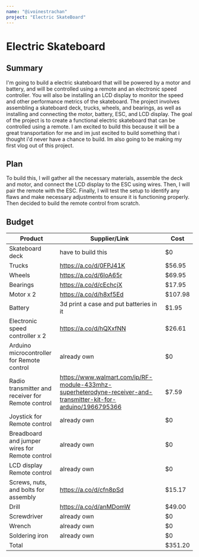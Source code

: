```yaml
---
name: "@ivoinestrachan"
project: "Electric SkateBoard"
---
```


# Electric Skateboard

## Summary

I'm going to build a electric skateboard that will be powered by a motor and battery, and will be controlled using a remote and an electronic speed controller. You will also be installing an LCD display to monitor the speed and other performance metrics of the skateboard. The project involves assembling a skateboard deck, trucks, wheels, and bearings, as well as installing and connecting the motor, battery, ESC, and LCD display. The goal of the project is to create a functional electric skateboard that can be controlled using a remote. I am excited to build this because it will be a great transportation for me and im just excited to build something that i thought i'd never have a chance to build. Im also going to be making my first vlog out of this project.

## Plan

To build this, I will gather all the necessary materials, assemble the deck and motor, and connect the LCD display to the ESC using wires. Then, I will pair the remote with the ESC. Finally, I will test the setup to identify any flaws and make necessary adjustments to ensure it is functioning properly. Then decided to build the remote control from scratch.

## Budget

| Product                                           | Supplier/Link                           | Cost    |
| ------------------------------------------------- | --------------------------------------- | ------- |
| Skateboard deck                                   | have to build this                      | $0      |
| Trucks                                            | https://a.co/d/0FPJ41K                  | $56.95  |
| Wheels                                            | https://a.co/d/6loA65r                  | $69.95  |
| Bearings                                          | https://a.co/d/cEchcjX                  | $17.95  |
| Motor x 2                                         | https://a.co/d/h8xf5Ed                  | $107.98 |
| Battery                                           | 3d print a case and put batteries in it | $1.95   |
| Electronic speed controller x 2                   | https://a.co/d/hQXxfNN                  | $26.61  |
| Arduino microcontroller for Remote control        | already own                             | $0      |
| Radio transmitter and receiver for Remote control |https://www.walmart.com/ip/RF-module-433mhz-superheterodyne-receiver-and-transmitter-kit-for-arduino/1966795366  | $7.59   |
| Joystick for Remote control                       | already own                             | $0      |
| Breadboard and jumper wires for Remote control    | already own                             | $0      |
| LCD display Remote control                        | already own                             | $0      |
| Screws, nuts, and bolts for assembly              | https://a.co/d/cfn8pSd                  | $15.17  |
| Drill                                             | https://a.co/d/anMDomW                  | $49.00  |
| Screwdriver                                       | already own                             | $0      |
| Wrench                                            | already own                             | $0      |
| Soldering iron                                    | already own                             | $0      |
| Total                                             |                                         | $351.20 |
